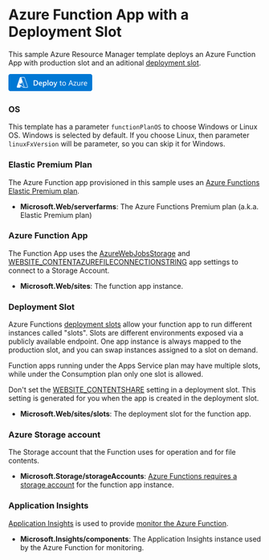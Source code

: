 # Azure Function App with a Deployment Slot

This sample Azure Resource Manager template deploys an Azure Function App with production slot and an aditional <a href="https://docs.microsoft.com/en-us/azure/azure-functions/functions-deployment-slots">deployment slot</a>.

[![Deploy to Azure](/images/deploytoazure.png)](https://portal.azure.com/#create/Microsoft.Template/uri/https%3A%2F%2Fraw.githubusercontent.com%2FAzure-Samples%2Ffunction-app-arm-templates%2Fmain%2Ffunction-app-deployment-slot%2Fazuredeploy.json)

### OS

This template has a parameter `functionPlanOS` to choose Windows or Linux OS. Windows is selected by default. If you choose Linux, then parameter `linuxFxVersion` will be parameter, so you can skip it for Windows.

### Elastic Premium Plan

The Azure Function app provisioned in this sample uses an [Azure Functions Elastic Premium plan](https://docs.microsoft.com/azure/azure-functions/functions-premium-plan#features). 

+ **Microsoft.Web/serverfarms**: The Azure Functions Premium plan (a.k.a. Elastic Premium plan)

### Azure Function App

The Function App uses the [AzureWebJobsStorage](https://docs.microsoft.com/azure/azure-functions/functions-app-settings#azurewebjobsstorage) and [WEBSITE_CONTENTAZUREFILECONNECTIONSTRING](https://docs.microsoft.com/azure/azure-functions/functions-app-settings#website_contentazurefileconnectionstring) app settings to connect to a Storage Account.

+ **Microsoft.Web/sites**: The function app instance.

### Deployment Slot

Azure Functions [deployment slots](https://docs.microsoft.com/en-us/azure/azure-functions/functions-deployment-slots) allow your function app to run different instances called "slots". Slots are different environments exposed via a publicly available endpoint. One app instance is always mapped to the production slot, and you can swap instances assigned to a slot on demand. 

Function apps running under the Apps Service plan may have multiple slots, while under the Consumption plan only one slot is allowed.

Don't set the [WEBSITE_CONTENTSHARE](https://docs.microsoft.com/en-us/azure/azure-functions/functions-app-settings#website_contentshare) setting in a deployment slot. This setting is generated for you when the app is created in the deployment slot.

+ **Microsoft.Web/sites/slots**: The deployment slot for the function app.

### Azure Storage account

The Storage account that the Function uses for operation and for file contents. 

+ **Microsoft.Storage/storageAccounts**: [Azure Functions requires a storage account](https://docs.microsoft.com/azure/azure-functions/storage-considerations) for the function app instance.

### Application Insights

[Application Insights](https://docs.microsoft.com/azure/azure-monitor/app/app-insights-overview) is used to provide [monitor the Azure Function](https://docs.microsoft.com/azure/azure-functions/functions-monitoring).

+ **Microsoft.Insights/components**: The Application Insights instance used by the Azure Function for monitoring.

